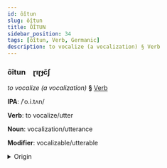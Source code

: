 ```yaml
---
id: ôîtun
slug: ôîtun
title: ÔÎTUN
sidebar_position: 34
tags: [ôîtun, Verb, Germanic]
description: to vocalize (a vocalization) § Verb
---
```


### ôîtun&emsp;<span kind="abugida">ɽıɽɟc̃ʃ</span>

*to vocalize (a vocalization)* **§** [Verb](../../tags/Verb)

**IPA**: /ˈo.i.tʌn/

**Verb**: to vocalize/utter

**Noun**: vocalization/utterance

**Modifier**: vocalizable/utterable

<details>
    <summary>Origin</summary>
    Dutch uiten /ˈœy̯tə(n)/<br/>
    <em>Germanic Language Family</em>
</details>
